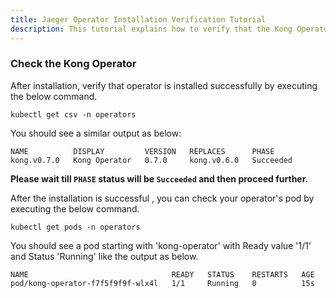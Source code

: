 ```yaml
---
title: Jaeger Operator Installation Verification Tutorial
description: This tutorial explains how to verify that the Kong Operator installed properly in the namespace
---
```


### Check the Kong Operator

After installation, verify that operator is installed successfully by executing the below command.

```execute
kubectl get csv -n operators
```

You should see a similar output as below:

```output
NAME          DISPLAY         VERSION   REPLACES      PHASE
kong.v0.7.0   Kong Operator   0.7.0     kong.v0.6.0   Succeeded
```

**Please wait till `PHASE` status will be `Succeeded` and then proceed further.**

After the installation is successful , you can check your operator's pod by executing the below command.

```execute
kubectl get pods -n operators
```

You should see a pod starting with 'kong-operator' with Ready value '1/1' and Status 'Running' like the output as below.

```output
NAME                                READY   STATUS    RESTARTS   AGE
pod/kong-operator-f7f5f9f9f-wlx4l   1/1     Running   0          15s
```

